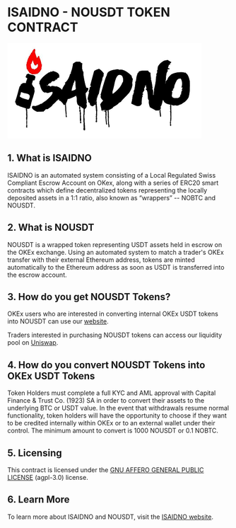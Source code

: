 # ISAIDNO - NOUSDT TOKEN CONTRACT

<img src="isaidno.png" width="440" height="215">

## 1. What is ISAIDNO

ISAIDNO is an automated system consisting of a Local Regulated Swiss Compliant Escrow Account on OKex, along with a series of ERC20 smart contracts which define decentralized tokens representing the locally deposited assets in a 1:1 ratio, also known as “wrappers” -- NOBTC and NOUSDT.

## 2. What is NOUSDT

NOUSDT is a wrapped token representing USDT assets held in escrow on the OKEx exchange. Using an automated system to match a trader's OKEx transfer with their external Ethereum address, tokens are minted automatically to the Ethereum address as soon as USDT is transferred into the escrow account.

## 3. How do you get NOUSDT Tokens?

OKEx users who are interested in converting internal OKEx USDT tokens into NOUSDT can use our [website](https://www.isaidno.ooo).

Traders interested in purchasing NOUSDT tokens can access our liquidity pool on [Uniswap](https://www.uniswap.org).

## 4. How do you convert NOUSDT Tokens into OKEx USDT Tokens

Token Holders must complete a full KYC and AML approval with Capital Finance & Trust Co. (1923) SA in order to convert their assets to the underlying BTC or USDT value. In the event that withdrawals resume normal functionality, token holders will have the opportunity to choose if they want to be credited internally within OKEx or to an external wallet under their control. The minimum amount to convert is 1000 NOUSDT or 0.1 NOBTC.

## 5. Licensing

This contract is licensed under the [GNU AFFERO GENERAL PUBLIC LICENSE](https://www.gnu.org/licenses/agpl-3.0.en.html) (agpl-3.0) license.

## 6. Learn More

To learn more about ISAIDNO and NOUSDT, visit the [ISAIDNO website](https://www.isaidno.ooo/).
